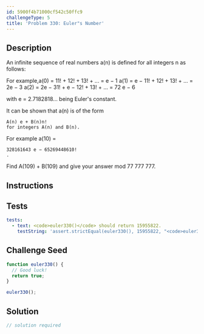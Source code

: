 ```yaml
---
id: 5900f4b71000cf542c50ffc9
challengeType: 5
title: 'Problem 330: Euler"s Number'
---
```


## Description
<section id='description'>
An infinite sequence of real numbers a(n) is defined for all integers n as follows:


For example,a(0) =
    11!
    +
    12!
    +
    13!
    + ... = e − 1
a(1) =
    e − 11!
    +
    12!
    +
    13!
    + ... = 2e − 3
a(2) =
    2e − 31!
    +
    e − 12!
    +
    13!
    + ... =
    72
    e − 6

with e = 2.7182818... being Euler's constant.


It can be shown that a(n) is of the form

    A(n) e + B(n)n!
    for integers A(n) and B(n).

For example a(10) =

    328161643 e − 65269448610!
    .

Find A(109) + B(109) and give your answer mod 77 777 777.
</section>

## Instructions
<section id='instructions'>

</section>

## Tests
<section id='tests'>

```yml
tests:
  - text: <code>euler330()</code> should return 15955822.
    testString: 'assert.strictEqual(euler330(), 15955822, "<code>euler330()</code> should return 15955822.");'

```

</section>

## Challenge Seed
<section id='challengeSeed'>

<div id='js-seed'>

```js
function euler330() {
  // Good luck!
  return true;
}

euler330();
```

</div>



</section>

## Solution
<section id='solution'>

```js
// solution required
```
</section>
